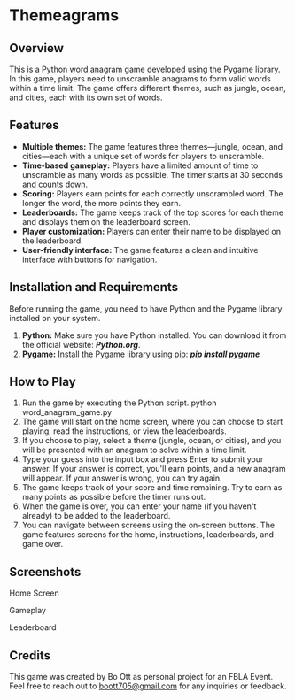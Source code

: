 # Themeagrams

## Overview

This is a Python word anagram game developed using the Pygame library. In this game, players need to unscramble anagrams to form valid words within a time limit. The game offers different themes, such as jungle, ocean, and cities, each with its own set of words.

## Features

- __Multiple themes:__ The game features three themes—jungle, ocean, and cities—each with a unique set of words for players to unscramble.
- __Time-based gameplay:__ Players have a limited amount of time to unscramble as many words as possible. The timer starts at 30 seconds and counts down.
- __Scoring:__ Players earn points for each correctly unscrambled word. The longer the word, the more points they earn.
- __Leaderboards:__ The game keeps track of the top scores for each theme and displays them on the leaderboard screen.
- __Player customization:__ Players can enter their name to be displayed on the leaderboard.
- __User-friendly interface:__ The game features a clean and intuitive interface with buttons for navigation.

## Installation and Requirements

Before running the game, you need to have Python and the Pygame library installed on your system.

1. __Python:__ Make sure you have Python installed. You can download it from the official website: ***Python.org***.
2. __Pygame:__ Install the Pygame library using pip:
***pip install pygame***

## How to Play

1. Run the game by executing the Python script.
python word_anagram_game.py
2. The game will start on the home screen, where you can choose to start playing, read the instructions, or view the leaderboards.
3. If you choose to play, select a theme (jungle, ocean, or cities), and you will be presented with an anagram to solve within a time limit.
4. Type your guess into the input box and press Enter to submit your answer. If your answer is correct, you'll earn points, and a new anagram will appear. If your answer is wrong, you can try again.
5. The game keeps track of your score and time remaining. Try to earn as many points as possible before the timer runs out.
6. When the game is over, you can enter your name (if you haven't already) to be added to the leaderboard.
7. You can navigate between screens using the on-screen buttons. The game features screens for the home, instructions, leaderboards, and game over.

## Screenshots

Home Screen

Gameplay

Leaderboard

## Credits

This game was created by Bo Ott as personal project for an FBLA Event. Feel free to reach out to boott705@gmail.com for any inquiries or feedback.
